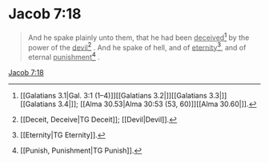 # Jacob 7:18

> And he spake plainly unto them, that he had been <u>deceived</u>[^a] by the power of the <u>devil</u>[^b] . And he spake of hell, and of <u>eternity</u>[^c], and of eternal <u>punishment</u>[^d] .

[Jacob 7:18](https://www.churchofjesuschrist.org/study/scriptures/bofm/jacob/7?lang=eng&id=p18#p18)


[^a]: [[Galatians 3.1|Gal. 3:1 (1–4)]][[Galatians 3.2|]][[Galatians 3.3|]][[Galatians 3.4|]]; [[Alma 30.53|Alma 30:53 (53, 60)]][[Alma 30.60|]].  
[^b]: [[Deceit, Deceive|TG Deceit]]; [[Devil|Devil]].  
[^c]: [[Eternity|TG Eternity]].  
[^d]: [[Punish, Punishment|TG Punish]].  

